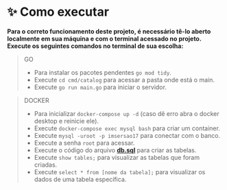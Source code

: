 # **✨ Como executar**

**Para o correto funcionamento deste projeto, é necessário tê-lo aberto localmente em sua máquina e com o terminal acessado no projeto. Execute os seguintes comandos no terminal de sua escolha:**

> GO
>
> - Para instalar os pacotes pendentes `go mod tidy`.
> - Execute `cd cmd/catalog` para acessar a pasta onde está o main.
> - Execute `go run main.go` para iniciar o servidor.

> DOCKER
>
> - Para inicializar `docker-compose up -d` (caso dê erro abra o docker desktop e reinicie ele).
> - Execute `docker-compose exec mysql bash` para criar um container.
> - Execute `mysql -uroot -p imsersao17` para conectar com o banco.
> - Execute a senha `root` para acessar.
> - Execute o código do arquivo **[db.sql](./db.sql)** para criar as tabelas.
> - Execute `show tables;` para visualizar as tabelas que foram criadas.
> - Execute `select * from [nome da tabela];` para visualizar os dados de uma tabela específica.

